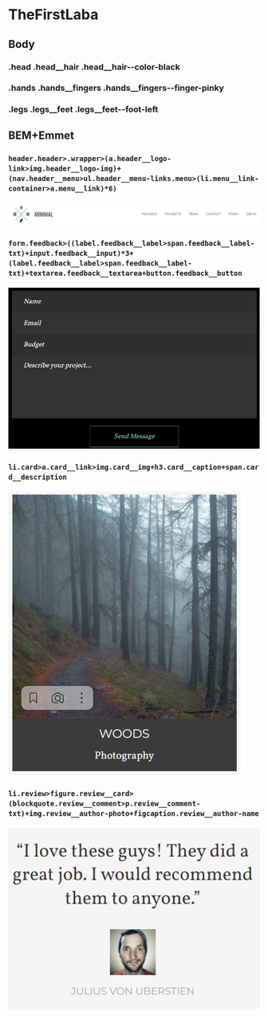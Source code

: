 # TheFirstLaba

## Body

### .head .head__hair .head__hair--color-black
### .hands .hands__fingers .hands__fingers--finger-pinky
### .legs .legs__feet .legs__feet--foot-left

## BEM+Emmet

### ```header.header>.wrapper>(a.header__logo-link>img.header__logo-img)+(nav.header__menu>ul.header__menu-links.menu>(li.menu__link-container>a.menu__link)*6)```
#### ![скриншот к шапке](/img/%D0%A8%D0%B0%D0%BF%D0%BA%D0%B0.png)

### ```form.feedback>((label.feedback__label>span.feedback__label-txt)+input.feedback__input)*3+(label.feedback__label>span.feedback__label-txt)+textarea.feedback__textarea+button.feedback__button```
#### ![скриншот к форме](/img/%D0%A4%D0%BE%D1%80%D0%BC%D0%B0.png)

### ```li.card>a.card__link>img.card__img+h3.card__caption+span.card__description```
#### ![скриншот к карточке](/img/%D0%9A%D0%B0%D1%80%D1%82%D0%BE%D1%87%D0%BA%D0%B0.png)

### ```li.review>figure.review__card>(blockquote.review__comment>p.review__comment-txt)+img.review__author-photo+figcaption.review__author-name```
#### ![скриншот к комментарию](/img/%D0%9A%D0%BE%D0%BC%D0%BC%D0%B5%D0%BD%D1%82%D0%B0%D1%80%D0%B8%D0%B9.png)

